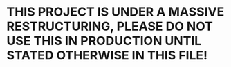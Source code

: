 # THIS PROJECT IS UNDER A MASSIVE RESTRUCTURING, PLEASE DO NOT USE THIS IN PRODUCTION UNTIL STATED OTHERWISE IN THIS FILE!

<!--

# Onslaught

*Onslaught* is a Minecraft Mod that gives you an interface to create Invasions of violent mobs with custom abilities, loot, and spawning conditions.

## Using the Mod

1. Add the appropriate jar to your modpack in the `./mods` folder. 
2. [Read the docs](https://onslaught.readthedocs.io/en/latest/) on how to configure your hordes.

## Development Quick Start

1. Checkout Github Repo to your local
2. Initialize the gradle files:
    * run `gradlew.bat init` for Windows
    * run `./gradlew init` for Mac / Linux / Bash Shell
3. Decompress the workspace:
    * run `./gradlew setupDecompWorkspace`
    
You should be good to build or run the client.
    
## Code Guidance

### Branch Management

1. Check out a new branch `git checkout -b <scope>/<context>`
    * `fix/some-bug`
    * `feat/some-new-feature`
    * `chore/some-toil`
    * `doc/add-some-new-documentation`
2. Commit often, and small
3. Use Pull Requests to deliberately introduce changes into master

## Releasing a new version of the mod

**Prerequisites**

1. Github write access to the repo
2. CurseForge access to the [Onslaught project](https://www.curseforge.com/minecraft/mc-mods/onslaught)

### Release to Github

1. Switch to the desired branch (presumably the latest master)
2. Run `./version set <minecraft-version>-<mod-version>`
    * Minecraft version is generally `1.12.2`
    * Use [Semantic Name Versioning](https://semver.org/) for the mod
3. Enter your GitHub credentials
4. Amend the [GitHub Release](https://github.com/Rebirth-of-the-Night/onslaught/releases) with the main and sources jar

### Release to CurseForge

1. Go to [Onslaught project's files](https://www.curseforge.com/minecraft/mc-mods/onslaught/files)
2. Click the file upload button in the top right
3. Follow the instructions

-->
